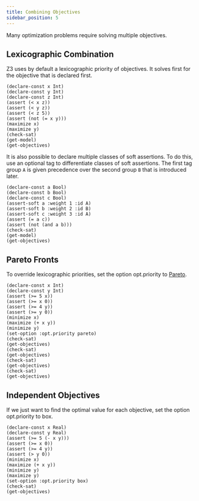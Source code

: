 ```yaml
---
title: Combining Objectives
sidebar_position: 5
---
```


Many optimization problems require solving multiple objectives.

## Lexicographic Combination

Z3 uses by default a lexicographic priority of objectives. It solves first for the objective that is declared first.

```z3
(declare-const x Int)
(declare-const y Int)
(declare-const z Int)
(assert (< x z))
(assert (< y z))
(assert (< z 5))
(assert (not (= x y)))
(maximize x)
(maximize y)
(check-sat)
(get-model)
(get-objectives)
```

It is also possible to declare multiple classes of soft assertions. To do this, use an optional tag to differentiate classes of soft assertions.
The first tag group `A` is given precedence over the second group `B` that is introduced later.

```z3 
(declare-const a Bool)
(declare-const b Bool)
(declare-const c Bool)
(assert-soft a :weight 1 :id A)
(assert-soft b :weight 2 :id B)
(assert-soft c :weight 3 :id A)
(assert (= a c))
(assert (not (and a b)))
(check-sat)
(get-model)
(get-objectives)
```

## Pareto Fronts

To override lexicographic priorities, set the option opt.priority to [Pareto](https://en.wikipedia.org/wiki/Pareto_front).

```z3
(declare-const x Int)
(declare-const y Int)
(assert (>= 5 x))
(assert (>= x 0))
(assert (>= 4 y))
(assert (>= y 0))
(minimize x)
(maximize (+ x y))
(minimize y)
(set-option :opt.priority pareto)
(check-sat)
(get-objectives)
(check-sat)
(get-objectives)
(check-sat)
(get-objectives)
(check-sat)
(get-objectives)
```

## Independent Objectives
If we just want to find the optimal value for each objective, set the option opt.priority to box.

```z3 
(declare-const x Real)
(declare-const y Real)
(assert (>= 5 (- x y)))
(assert (>= x 0))
(assert (>= 4 y))
(assert (> y 0))
(minimize x)
(maximize (+ x y))
(minimize y)
(maximize y)
(set-option :opt.priority box)
(check-sat)
(get-objectives)
```


